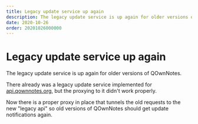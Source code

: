 ```yaml
---
title: Legacy update service up again
description: The legacy update service is up again for older versions of QOwnNotes
date: 2020-10-26
order: 20201026000000
---
```


# Legacy update service up again

<BlogDate v-bind:fm="$frontmatter" />


The legacy update service is up again for older versions of QOwnNotes.

There already was a legacy update service implemented for [api.qownnotes.org](https://api.qownnotes.org/), but the proxying to it didn't work properly.

Now there is a proper proxy in place that tunnels the old requests to the new "legacy api" so old versions of QOwnNotes should get update notifications again.
